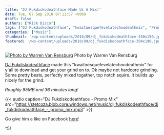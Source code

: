 ```yaml
---
title: 'DJ Fukdiskodeathface Made Us A Mix!'
date: Tue, 07 Sep 2010 07:11:57 +0000
draft: false
authors: ["Rick Disco"]
tags: ["DJ Fukdiskodeathface", "kwaitoesquefevelatechnodeathmix", "Promo Mix"]
categories: ["Music"]
thumbnail: '/wp-content/uploads/2010/09/dj_fukdiskodeathface-150x150.jpg'
featured: '/wp-content/uploads/2010/09/dj_fukdiskodeathface-304x190.jpg'
---
```


[![Photo by Warren Van Rensburg](/wp-content/uploads/2010/09/dj_fukdiskodeathface.jpg "DJ Fukdiskodeathface")](/wp-content/uploads/2010/09/dj_fukdiskodeathface.jpg) Photo by Warren Van Rensburg

[DJ Fukdiskodeathface](http://www.facebook.com/pages/Dj-FukdiskoDeathface/381796996354 "DJ Fukdiskodeathface") made this "kwaitoesquefevelatechnodeathmix" for y'all to download and get your grind on to. Ok maybe not hardcore grinding. Some pretty beats, perfectly mixed together, top notch squire. It builds up nicely for the grind.

_Roughly 85MB and 36 minutes long!_

{{< audio
    caption="DJ Fukdiskodeathface - Promo Mix"
    src="https://stetcoza.blob.core.windows.net/music/dj_fukdiskodeathface/dj_fukdiskodeathface_-_promo_mix.mp3" >}}

Go give him a like on Facebook [here](http://www.facebook.com/pages/Dj-FukdiskoDeathface/381796996354 "DJ Fukdiskodeathface")!

^5!